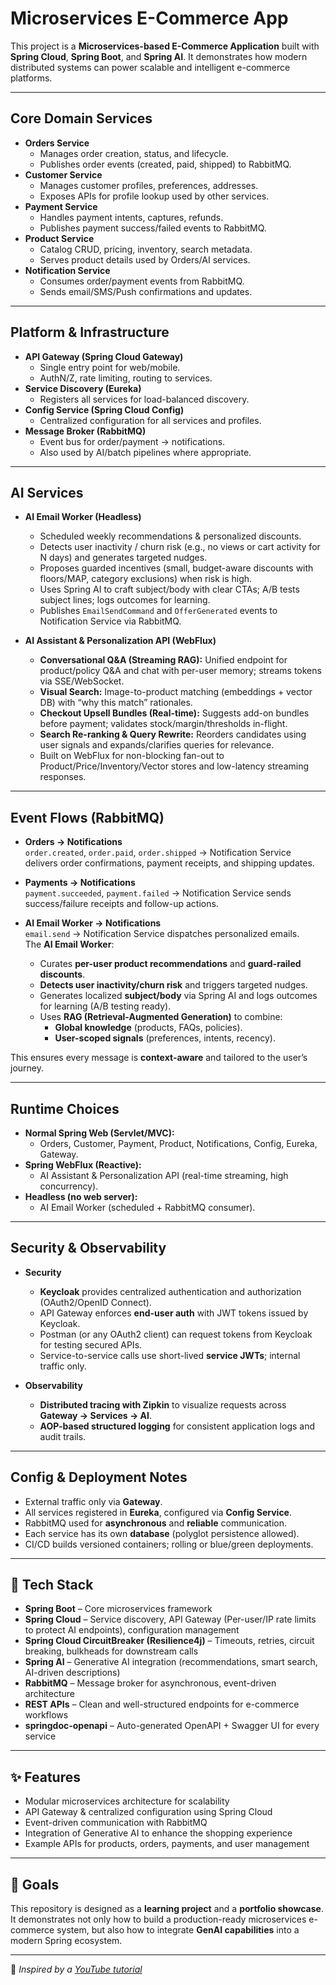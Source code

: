 # Microservices E-Commerce App

This project is a **Microservices-based E-Commerce Application** built with **Spring Cloud**, **Spring Boot**, and **Spring AI**. It demonstrates how modern distributed systems can power scalable and intelligent e-commerce platforms.

---

## Core Domain Services
- **Orders Service**
    - Manages order creation, status, and lifecycle.
    - Publishes order events (created, paid, shipped) to RabbitMQ.
- **Customer Service**
    - Manages customer profiles, preferences, addresses.
    - Exposes APIs for profile lookup used by other services.
- **Payment Service**
    - Handles payment intents, captures, refunds.
    - Publishes payment success/failed events to RabbitMQ.
- **Product Service**
    - Catalog CRUD, pricing, inventory, search metadata.
    - Serves product details used by Orders/AI services.
- **Notification Service**
    - Consumes order/payment events from RabbitMQ.
    - Sends email/SMS/Push confirmations and updates.

---

## Platform & Infrastructure
- **API Gateway (Spring Cloud Gateway)**
    - Single entry point for web/mobile.
    - AuthN/Z, rate limiting, routing to services.
- **Service Discovery (Eureka)**
    - Registers all services for load-balanced discovery.
- **Config Service (Spring Cloud Config)**
    - Centralized configuration for all services and profiles.
- **Message Broker (RabbitMQ)**
    - Event bus for order/payment → notifications.
    - Also used by AI/batch pipelines where appropriate.

---

## AI Services

- **AI Email Worker (Headless)**
  - Scheduled weekly recommendations & personalized discounts.
  - Detects user inactivity / churn risk (e.g., no views or cart activity for N days) and generates targeted nudges.
  - Proposes guarded incentives (small, budget-aware discounts with floors/MAP, category exclusions) when risk is high.
  - Uses Spring AI to craft subject/body with clear CTAs; A/B tests subject lines; logs outcomes for learning.
  - Publishes `EmailSendCommand` and `OfferGenerated` events to Notification Service via RabbitMQ.

- **AI Assistant & Personalization API (WebFlux)**
  - **Conversational Q&A (Streaming RAG):** Unified endpoint for product/policy Q&A and chat with per-user memory; streams tokens via SSE/WebSocket.
  - **Visual Search:** Image-to-product matching (embeddings + vector DB) with “why this match” rationales.
  - **Checkout Upsell Bundles (Real-time):** Suggests add-on bundles before payment; validates stock/margin/thresholds in-flight.
  - **Search Re-ranking & Query Rewrite:** Reorders candidates using user signals and expands/clarifies queries for relevance.
  - Built on WebFlux for non-blocking fan-out to Product/Price/Inventory/Vector stores and low-latency streaming responses.

---

## Event Flows (RabbitMQ)

- **Orders → Notifications**  
  `order.created`, `order.paid`, `order.shipped` → Notification Service delivers order confirmations, payment receipts, and shipping updates.

- **Payments → Notifications**  
  `payment.succeeded`, `payment.failed` → Notification Service sends success/failure receipts and follow-up actions.

- **AI Email Worker → Notifications**  
  `email.send` → Notification Service dispatches personalized emails.  
  The **AI Email Worker**:
  - Curates **per-user product recommendations** and **guard-railed discounts**.
  - **Detects user inactivity/churn risk** and triggers targeted nudges.
  - Generates localized **subject/body** via Spring AI and logs outcomes for learning (A/B testing ready).
  - Uses **RAG (Retrieval-Augmented Generation)** to combine:
    - **Global knowledge** (products, FAQs, policies).  
    - **User-scoped signals** (preferences, intents, recency).  

This ensures every message is **context-aware** and tailored to the user’s journey.


---

##  Runtime Choices
- **Normal Spring Web (Servlet/MVC):**
    - Orders, Customer, Payment, Product, Notifications, Config, Eureka, Gateway.
- **Spring WebFlux (Reactive):**
    - AI Assistant & Personalization API (real-time streaming, high concurrency).
- **Headless (no web server):**
    - AI Email Worker (scheduled + RabbitMQ consumer).

---

## Security & Observability

- **Security**
  - **Keycloak** provides centralized authentication and authorization (OAuth2/OpenID Connect).
  - API Gateway enforces **end-user auth** with JWT tokens issued by Keycloak.
  - Postman (or any OAuth2 client) can request tokens from Keycloak for testing secured APIs.
  - Service-to-service calls use short-lived **service JWTs**; internal traffic only.


- **Observability**
  - **Distributed tracing with Zipkin** to visualize requests across **Gateway → Services → AI**.
  - **AOP-based structured logging** for consistent application logs and audit trails.


---

## Config & Deployment Notes
- External traffic only via **Gateway**.
- All services registered in **Eureka**, configured via **Config Service**.
- RabbitMQ used for **asynchronous** and **reliable** communication.
- Each service has its own **database** (polyglot persistence allowed).
- CI/CD builds versioned containers; rolling or blue/green deployments.

---

## 🔧 Tech Stack
- **Spring Boot** – Core microservices framework
- **Spring Cloud** – Service discovery, API Gateway (Per-user/IP rate limits to protect AI endpoints), configuration management
- **Spring Cloud CircuitBreaker (Resilience4j)** – Timeouts, retries, circuit breaking, bulkheads for downstream calls
- **Spring AI** – Generative AI integration (recommendations, smart search, AI-driven descriptions)
- **RabbitMQ** – Message broker for asynchronous, event-driven architecture
- **REST APIs** – Clean and well-structured endpoints for e-commerce workflows
- **springdoc-openapi** – Auto-generated OpenAPI + Swagger UI for every service


---

## ✨ Features
- Modular microservices architecture for scalability
- API Gateway & centralized configuration using Spring Cloud
- Event-driven communication with RabbitMQ
- Integration of Generative AI to enhance the shopping experience
- Example APIs for products, orders, payments, and user management

---

## 🚀 Goals
This repository is designed as a **learning project** and a **portfolio showcase**.  
It demonstrates not only how to build a production-ready microservices e-commerce system, but also how to integrate **GenAI capabilities** into a modern Spring ecosystem.

---

📌 *Inspired by a [YouTube tutorial](https://www.youtube.com/watch?v=jdeSV0GRvwI&t=6s)*

